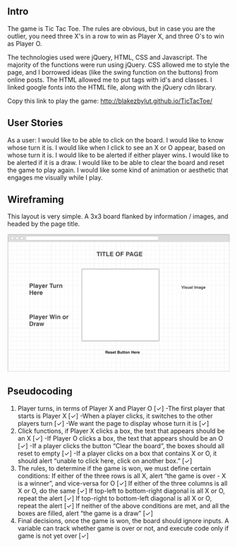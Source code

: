 ## Intro

The game is Tic Tac Toe. The rules are obvious, but in case you are the outlier, you need three X's in a row to win as Player X, and three O's to win as Player O.

The technologies used were jQuery, HTML, CSS and Javascript. The majority of the functions were run using jQuery. CSS allowed me to style the page, and I borrowed ideas (like the swing function on the buttons) from online posts. The HTML allowed me to put tags with id's and classes. I linked google fonts into the HTML file, along with the jQuery cdn library.

Copy this link to play the game: http://blakezbylut.github.io/TicTacToe/

## User Stories

As a user:
I would like to be able to click on the board.
I would like to know whose turn it is.
I would like when I click to see an X or O appear, based on whose turn it is.
I would like to be alerted if either player wins.
I would like to be alerted if it is a draw.
I would like to be able to clear the board and reset the game to play again.
I would like some kind of animation or aesthetic that engages me visually while I play.

## Wireframing

This layout is very simple. A 3x3 board flanked by information / images, and headed by the page title.

![alt text](https://github.com/blakezbylut/TicTacToe/blob/gh-pages/wireframe.png)


## Pseudocoding
1. Player turns, in terms of Player X and Player O [✓]
   -The first player that starts is Player X [✓]
   -When a player clicks, it switches to the other players turn [✓]
   -We want the page to display whose turn it is [✓]
2. Click functions, if Player X clicks a box, the text that appears should be an X [✓]
  -If Player O clicks a box, the text that appears should be an O [✓]
  -If a player clicks the button “Clear the board”, the boxes should all reset to empty [✓]
  -If a player clicks on a box that contains X or O, it should alert “unable to click here, click on another box.” [✓]
3. The rules, to determine if the game is won, we must define certain conditions:
If either of the three rows is all X, alert “the game is over - X is a winner”, and vice-versa for O [✓]
If either of the three columns is all X or O, do the same [✓]
If top-left to bottom-right diagonal is all X or O, repeat the alert [✓]
If top-right to bottom-left diagonal is all X or O, repeat the alert [✓]
If neither of the above conditions are met, and all the boxes are filled, alert “the game is a draw” [✓]
4. Final decisions, once the game is won, the board should ignore inputs. A variable can track whether game is over or not, and execute code only if game is not yet over [✓]
